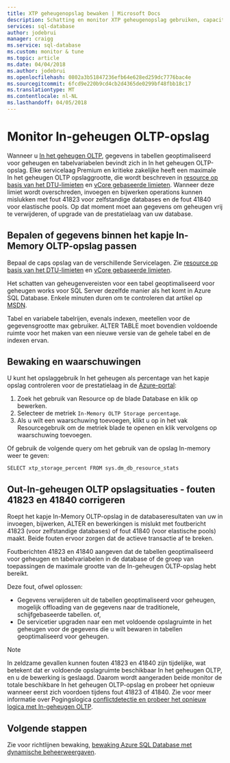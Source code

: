 ```yaml
---
title: XTP geheugenopslag bewaken | Microsoft Docs
description: Schatting en monitor XTP geheugenopslag gebruiken, capaciteit; capaciteit fout 41823 oplossen
services: sql-database
author: jodebrui
manager: craigg
ms.service: sql-database
ms.custom: monitor & tune
ms.topic: article
ms.date: 04/04/2018
ms.author: jodebrui
ms.openlocfilehash: 0802a3b51847236efb64e628ed259dc7776bac4e
ms.sourcegitcommit: 6fcd9e220b9cd4cb2d4365de0299bf48fbb18c17
ms.translationtype: MT
ms.contentlocale: nl-NL
ms.lasthandoff: 04/05/2018
---
```

# <a name="monitor-in-memory-oltp-storage"></a>Monitor In-geheugen OLTP-opslag
Wanneer u [In het geheugen OLTP](sql-database-in-memory.md), gegevens in tabellen geoptimaliseerd voor geheugen en tabelvariabelen bevindt zich in In het geheugen OLTP-opslag. Elke servicelaag Premium en kritieke zakelijke heeft een maximale In het geheugen OLTP opslaggrootte, die wordt beschreven in [resource op basis van het DTU-limieten](sql-database-dtu-resource-limits.md) en [vCore gebaseerde limieten](sql-database-vcore-resource-limits.md). Wanneer deze limiet wordt overschreden, invoegen en bijwerken operations kunnen mislukken met fout 41823 voor zelfstandige databases en de fout 41840 voor elastische pools. Op dat moment moet aan gegevens om geheugen vrij te verwijderen, of upgrade van de prestatielaag van uw database.

## <a name="determine-whether-data-fits-within-the-in-memory-oltp-storage-cap"></a>Bepalen of gegevens binnen het kapje In-Memory OLTP-opslag passen
Bepaal de caps opslag van de verschillende Servicelagen. Zie [resource op basis van het DTU-limieten](sql-database-dtu-resource-limits.md) en [vCore gebaseerde limieten](sql-database-vcore-resource-limits.md).

Het schatten van geheugenvereisten voor een tabel geoptimaliseerd voor geheugen works voor SQL Server dezelfde manier als het komt in Azure SQL Database. Enkele minuten duren om te controleren dat artikel op [MSDN](https://msdn.microsoft.com/library/dn282389.aspx).

Tabel en variabele tabelrijen, evenals indexen, meetellen voor de gegevensgrootte max gebruiker. ALTER TABLE moet bovendien voldoende ruimte voor het maken van een nieuwe versie van de gehele tabel en de indexen ervan.

## <a name="monitoring-and-alerting"></a>Bewaking en waarschuwingen
U kunt het opslaggebruik In het geheugen als percentage van het kapje opslag controleren voor de prestatielaag in de [Azure-portal](https://portal.azure.com/): 

1. Zoek het gebruik van Resource op de blade Database en klik op bewerken.
2. Selecteer de metriek `In-Memory OLTP Storage percentage`.
3. Als u wilt een waarschuwing toevoegen, klikt u op in het vak Resourcegebruik om de metriek blade te openen en klik vervolgens op waarschuwing toevoegen.

Of gebruik de volgende query om het gebruik van de opslag In-memory weer te geven:

    SELECT xtp_storage_percent FROM sys.dm_db_resource_stats


## <a name="correct-out-of-in-memory-oltp-storage-situations---errors-41823-and-41840"></a>Out-In-geheugen OLTP opslagsituaties - fouten 41823 en 41840 corrigeren
Roept het kapje In-Memory OLTP-opslag in de databaseresultaten van uw in invoegen, bijwerken, ALTER en bewerkingen is mislukt met foutbericht 41823 (voor zelfstandige databases) of fout 41840 (voor elastische pools) maakt. Beide fouten ervoor zorgen dat de actieve transactie af te breken.

Foutberichten 41823 en 41840 aangeven dat de tabellen geoptimaliseerd voor geheugen en tabelvariabelen in de database of de groep van toepassingen de maximale grootte van de In-geheugen OLTP-opslag hebt bereikt.

Deze fout, ofwel oplossen:

* Gegevens verwijderen uit de tabellen geoptimaliseerd voor geheugen, mogelijk offloading van de gegevens naar de traditionele, schijfgebaseerde tabellen. of,
* De servicetier upgraden naar een met voldoende opslagruimte in het geheugen voor de gegevens die u wilt bewaren in tabellen geoptimaliseerd voor geheugen.

> [!NOTE] 
> In zeldzame gevallen kunnen fouten 41823 en 41840 zijn tijdelijke, wat betekent dat er voldoende opslagruimte beschikbaar In het geheugen OLTP, en u de bewerking is geslaagd. Daarom wordt aangeraden beide monitor de totale beschikbare In het geheugen OLTP-opslag en probeer het opnieuw wanneer eerst zich voordoen tijdens fout 41823 of 41840. Zie voor meer informatie over Pogingslogica [conflictdetectie en probeer het opnieuw logica met In-geheugen OLTP](https://docs.microsoft.com/sql/relational-databases/In-memory-oltp/transactions-with-memory-optimized-tables#conflict-detection-and-retry-logic).

## <a name="next-steps"></a>Volgende stappen
Zie voor richtlijnen bewaking, [bewaking Azure SQL Database met dynamische beheerweergaven](sql-database-monitoring-with-dmvs.md).

